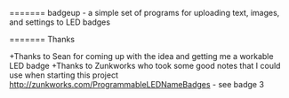 =======
badgeup - a simple set of programs for uploading text, images, and settings to LED badges

=======
Thanks

+Thanks to Sean for coming up with the idea and getting me a workable LED badge
+Thanks to Zunkworks who took some good notes that I could use when starting this project
http://zunkworks.com/ProgrammableLEDNameBadges - see badge 3
